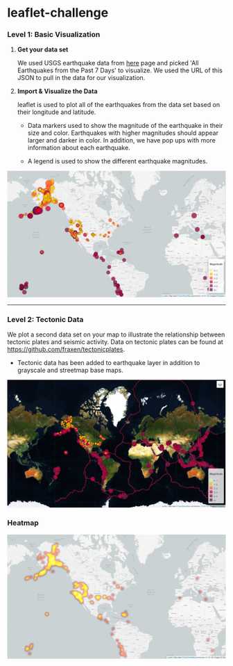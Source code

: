 # leaflet-challenge

### Level 1: Basic Visualization

1. **Get your data set**

   We used USGS earthquake data from [here](http://earthquake.usgs.gov/earthquakes/feed/v1.0/geojson.php) page and picked 'All Earthquakes from the Past 7 Days' to visualize. We used the URL of this JSON to pull in the data for our visualization.

2. **Import & Visualize the Data**

   leaflet is used to plot all of the earthquakes from the data set based on their longitude and latitude. 

   * Data markers used to show the magnitude of the earthquake in their size and color. Earthquakes with higher magnitudes should appear larger and darker in color. In addition, we have pop ups with more information about each earthquake. 

   * A legend is used to show the different earthquake magnitudes.
   
![earthquake_magnitude](image/earthquake_mag.jpg)

- - -

### Level 2: Tectonic Data

We plot a second data set on your map to illustrate the relationship between tectonic plates and seismic activity. Data on tectonic plates can be found at <https://github.com/fraxen/tectonicplates>.

* Tectonic data has been added to earthquake layer in addition to grayscale and streetmap base maps. 

![tectonic_plates](image/tectonic.jpg)

### Heatmap

![heatmap](image/heatmap.jpg)
